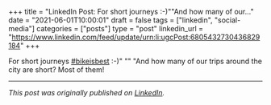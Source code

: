 +++
title = "LinkedIn Post: For short journeys :-)""And how many of our..."
date = "2021-06-01T10:00:01"
draft = false
tags = ["linkedin", "social-media"]
categories = ["posts"]
type = "post"
linkedin_url = "https://www.linkedin.com/feed/update/urn:li:ugcPost:6805432730436829184"
+++

For short journeys [#bikeisbest](https://www.linkedin.com/feed/hashtag/bikeisbest) :-)"
""
"And how many of our trips around the city are short? Most of them!

---

*This post was originally published on [LinkedIn](https://www.linkedin.com/in/adrianmoreno/recent-activity/all/).*
